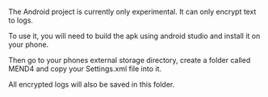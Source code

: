 The Android project is currently only experimental. It can only encrypt text to logs.

To use it, you will need to build the apk using android studio and install it on your phone. 

Then go to your phones external storage directory, create a folder called MEND4 and copy your Settings.xml file into it.

All encrypted logs will also be saved in this folder.
